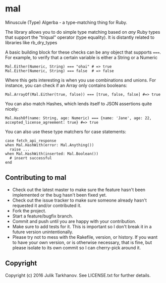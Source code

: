 # mal

Minuscule (Type) Algerba - a type-matching thing for Ruby.

The library allows you to do simple type matching based on _any_ Ruby types that support the "triqual"
operator (type equality). It is distantly related to libraries like rb_dry_types

A basic building block for these checks can be any object that supports `===`.
For example, to verify that a certain variable is either a String or a Numeric

    Mal.Either(Numeric, String) === "ohai" # => true
    Mal.Either(Numeric, String) === false  # => false

Where this gets interesting is when you use combinations and unions. For instance, you can check if an
Array only contains booleans:

    Mal.ArrayOf(Mal.Either(true, false)) === [true, false, false] #=> true

You can also match Hashes, which lends itself to JSON assertions quite nicely:

    Mal.HashOf(name: String, age: Numeric) === {name: 'Jane', age: 22, accepted_license_agreement: true} #=> true

You can also use these type matchers for case statements:

    case fetch_api_response
    when Mal.HashWith(error: Mal.Anything())
      raise ...
    when Mal.HashWith(inserted: Mal.Boolean())
      # insert successful
    end

## Contributing to mal
 
* Check out the latest master to make sure the feature hasn't been implemented or the bug hasn't been fixed yet.
* Check out the issue tracker to make sure someone already hasn't requested it and/or contributed it.
* Fork the project.
* Start a feature/bugfix branch.
* Commit and push until you are happy with your contribution.
* Make sure to add tests for it. This is important so I don't break it in a future version unintentionally.
* Please try not to mess with the Rakefile, version, or history. If you want to have your own version, or is otherwise necessary, that is fine, but please isolate to its own commit so I can cherry-pick around it.

## Copyright

Copyright (c) 2016 Julik Tarkhanov. See LICENSE.txt for
further details.

